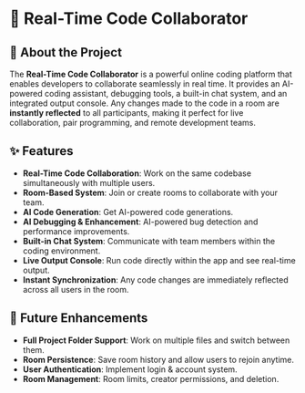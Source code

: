 # 🚀 Real-Time Code Collaborator

## 📝 About the Project
The **Real-Time Code Collaborator** is a powerful online coding platform that enables developers to collaborate seamlessly in real time. It provides an AI-powered coding assistant, debugging tools, a built-in chat system, and an integrated output console. Any changes made to the code in a room are **instantly reflected** to all participants, making it perfect for live collaboration, pair programming, and remote development teams.

## ✨ Features
- **Real-Time Code Collaboration**: Work on the same codebase simultaneously with multiple users.
- **Room-Based System**: Join or create rooms to collaborate with your team.
- **AI Code Generation**: Get AI-powered code generations.
- **AI Debugging & Enhancement**: AI-powered bug detection and performance improvements.
- **Built-in Chat System**: Communicate with team members within the coding environment.
- **Live Output Console**: Run code directly within the app and see real-time output.
- **Instant Synchronization**: Any code changes are immediately reflected across all users in the room.

## 📌 Future Enhancements
- **Full Project Folder Support**: Work on multiple files and switch between them.
- **Room Persistence**: Save room history and allow users to rejoin anytime.
- **User Authentication**: Implement login & account system.
- **Room Management**: Room limits, creator permissions, and deletion.
